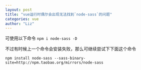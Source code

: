 ```yaml
---
layout: post
title: "vue运行时偶尔会出现无法找到`node-sass`的问题"
categories: vue
author: "Liz"
---
```


可使用以下命令
`
npm i node-sass -D
`

不过有时候上一个命令会安装失败，那么可继续尝试下下面这个命令

`
npm install node-sass --sass-binary-site=http://npm.taobao.org/mirrors/node-sass
`